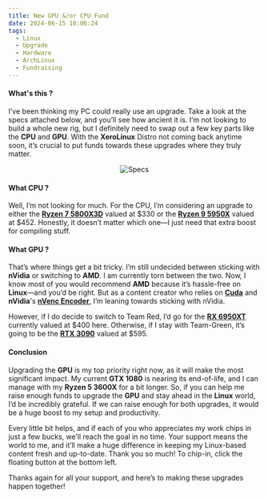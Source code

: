```yaml
---
title: New GPU &/or CPU Fund
date: 2024-06-15 16:06:24
tags:
  - Linux
  - Upgrade
  - Hardware
  - ArchLinux
  - Fundraising
---
```


#### What's this ?

I’ve been thinking my PC could really use an upgrade. Take a look at the specs attached below, and you’ll see how ancient it is. I’m not looking to build a whole new rig, but I definitely need to swap out a few key parts like the **CPU** and **GPU**. With the **XeroLinux** Distro not coming back anytime soon, it’s crucial to put funds towards these upgrades where they truly matter.

<div align="center">

![Specs](https://xerolinux.xyz/images/specs.png)

</div>

#### What CPU ?

Well, I’m not looking for much. For the CPU, I’m considering an upgrade to either the [**Ryzen 7 5800X3D**](https://www.lebanonstores.com/shop-1/amd-ryzen-7-5800x3d-socket-am4) valued at $330 or the [**Ryzen 9 5950X**](https://global.microless.com/product/amd-ryzen-9-5950x-16-core-3-4-ghz-socket-am4-105w-desktop-processor-100-100000059wof/) valued at $452. Honestly, it doesn’t matter which one—I just need that extra boost for compiling stuff.

#### What GPU ?

That’s where things get a bit tricky. I’m still undecided between sticking with **nVidia** or switching to **AMD**. I am currently torn between the two. Now, I know most of you would recommend **AMD** because it’s hassle-free on **Linux**—and you’d be right. But as a content creator who relies on [**Cuda**](https://docs.nvidia.com/cuda/) and **nVidia**'s [**nVenc Encoder**](https://www.nvidia.com/en-us/geforce/guides/broadcasting-guide/), I’m leaning towards sticking with nVidia.

However, if I do decide to switch to Team Red, I’d go for the [**RX 6950XT**](https://www.lebanonstores.com/shop-1/amd-radeon-rx-6950xt-16gb) currently valued at $400 here. Otherwise, if I stay with Team-Green, it’s going to be the [**RTX 3090**](https://www.lebanonstores.com/shop-1/rtx-3090-msi-suprim-x-24gb) valued at $595.

#### Conclusion

Upgrading the **GPU** is my top priority right now, as it will make the most significant impact. My current **GTX 1080** is nearing its end-of-life, and I can manage with my **Ryzen 5 3600X** for a bit longer. So, if you can help me raise enough funds to upgrade the **GPU** and stay ahead in the **Linux** world, I’d be incredibly grateful. If we can raise enough for both upgrades, it would be a huge boost to my setup and productivity.

Every little bit helps, and if each of you who appreciates my work chips in just a few bucks, we’ll reach the goal in no time. Your support means the world to me, and it’ll make a huge difference in keeping my Linux-based content fresh and up-to-date. Thank you so much! To chip-in, click the floating button at the bottom left.

<script src='https://storage.ko-fi.com/cdn/scripts/overlay-widget.js'></script>
<script>
  kofiWidgetOverlay.draw('xerolinux', {
    'type': 'floating-chat',
    'floating-chat.donateButton.text': 'Support me',
    'floating-chat.donateButton.background-color': '#794bc4',
    'floating-chat.donateButton.text-color': '#fff'
  });
</script>

Thanks again for all your support, and here’s to making these upgrades happen together!
